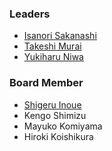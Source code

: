 ### Leaders
* [Isanori Sakanashi](mailto:isanori.sakanashi@owasp.org)
* [Takeshi Murai](mailto:takeshi.murai@owasp.org)
* [Yukiharu Niwa](mailto:yukiharu.niwa@owasp.org)

### Board Member
* [Shigeru Inoue](mailto:shigeru.inoue@owasp.org)
* Kengo Shimizu
* Mayuko Komiyama
* Hiroki Koishikura
